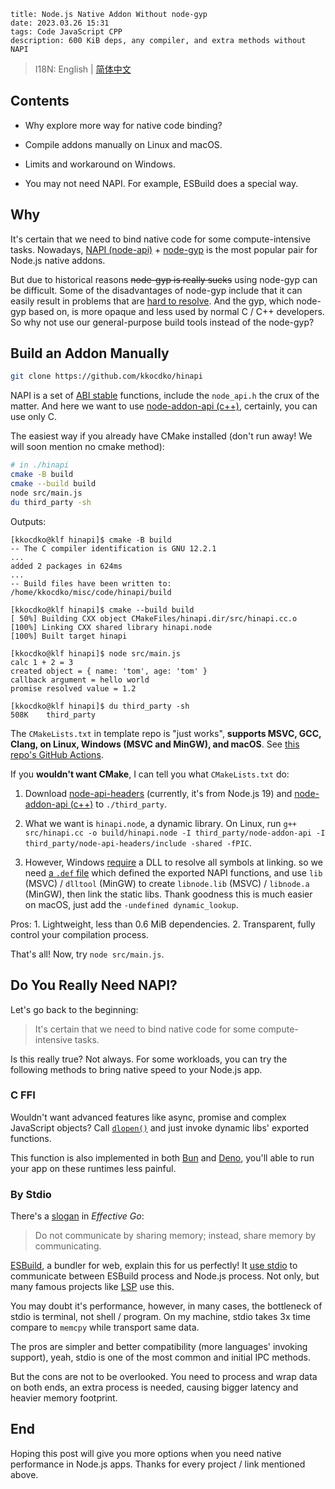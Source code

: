 ```
title: Node.js Native Addon Without node-gyp
date: 2023.03.26 15:31
tags: Code JavaScript CPP
description: 600 KiB deps, any compiler, and extra methods without NAPI
```

> I18N: English | [简体中文](/./post/202303261532)

## Contents

- Why explore more way for native code binding?

- Compile addons manually on Linux and macOS.

- Limits and workaround on Windows.

- You may not need NAPI. For example, ESBuild does a special way.

## Why

It's certain that we need to bind native code for some compute-intensive tasks. Nowadays, [NAPI (node-api)](https://nodejs.org/api/n-api.html) + [node-gyp](https://github.com/nodejs/node-gyp) is the most popular pair for Node.js native addons.

But due to historical reasons ~~node-gyp is really sucks~~ using node-gyp can be difficult. Some of the disadvantages of node-gyp include that it can easily result in problems that are [hard to resolve](https://blog.logrocket.com/solving-common-issues-node-gyp/). And the gyp, which node-gyp based on, is more opaque and less used by normal C / C++ developers. So why not use our general-purpose build tools instead of the node-gyp?

## Build an Addon Manually

```sh
git clone https://github.com/kkocdko/hinapi
```

NAPI is a set of [ABI stable](https://en.wikipedia.org/wiki/Application_binary_interface) functions, include the `node_api.h`
the crux of the matter. And here we want to use [node-addon-api (c++)](https://github.com/nodejs/node-addon-api), certainly, you can use only C.

The easiest way if you already have CMake installed (don't run away! We will soon mention no cmake method):

```sh
# in ./hinapi
cmake -B build
cmake --build build
node src/main.js
du third_party -sh
```

Outputs:

```
[kkocdko@klf hinapi]$ cmake -B build
-- The C compiler identification is GNU 12.2.1
...
added 2 packages in 624ms
...
-- Build files have been written to: /home/kkocdko/misc/code/hinapi/build

[kkocdko@klf hinapi]$ cmake --build build
[ 50%] Building CXX object CMakeFiles/hinapi.dir/src/hinapi.cc.o
[100%] Linking CXX shared library hinapi.node
[100%] Built target hinapi

[kkocdko@klf hinapi]$ node src/main.js
calc 1 + 2 = 3
created object = { name: 'tom', age: 'tom' }
callback argument = hello world
promise resolved value = 1.2

[kkocdko@klf hinapi]$ du third_party -sh
508K    third_party
```

The `CMakeLists.txt` in template repo is "just works", **supports MSVC, GCC, Clang, on Linux, Windows (MSVC and MinGW), and macOS**. See [this repo's GitHub Actions](https://github.com/kkocdko/hinapi/actions).

If you **wouldn't want CMake**, I can tell you what `CMakeLists.txt` do:

1. Download [node-api-headers](https://github.com/nodejs/node-api-headers) (currently, it's from Node.js 19) and [node-addon-api (c++)](https://github.com/nodejs/node-addon-api) to `./third_party`.

2. What we want is `hinapi.node`, a dynamic library. On Linux, run `g++ src/hinapi.cc -o build/hinapi.node -I third_party/node-addon-api -I third_party/node-api-headers/include -shared -fPIC`.

3. However, Windows [require](https://stackoverflow.com/a/74779719/11338291) a DLL to resolve all symbols at linking. so we need [a `.def` file](https://github.com/nodejs/node-api-headers/issues/15) which defined the exported NAPI functions, and use `lib` (MSVC) / `dlltool` (MinGW) to create `libnode.lib` (MSVC) / `libnode.a` (MinGW), then link the static libs. Thank goodness this is much easier on macOS, just add the `-undefined dynamic_lookup`.

Pros: 1. Lightweight, less than 0.6 MiB dependencies. 2. Transparent, fully control your compilation process.

That's all! Now, try `node src/main.js`.

## Do You Really Need NAPI?

Let's go back to the beginning:

> It's certain that we need to bind native code for some compute-intensive tasks.

Is this really true? Not always. For some workloads, you can try the following methods to bring native speed to your Node.js app.

### C FFI

Wouldn't want advanced features like async, promise and complex JavaScript objects? Call [`dlopen()`](https://nodejs.org/api/process.html#processdlopenmodule-filename-flags) and just invoke dynamic libs' exported functions.

This function is also implemented in both [Bun](https://bun.sh/docs/api/ffi) and [Deno](https://deno.land/manual@v1.32.1/runtime/ffi_api), you'll able to run your app on these runtimes less painful.

### By Stdio

There's a [slogan](https://go.dev/doc/effective_go#:~:text=Do%20not%20communicate%20by%20sharing%20memory) in _Effective Go_:

> Do not communicate by sharing memory; instead, share memory by communicating.

[ESBuild](https://github.com/evanw/esbuild), a bundler for web, explain this for us perfectly! It [use stdio](https://github.com/evanw/esbuild/blob/v0.17.14/lib/shared/stdio_protocol.ts) to communicate between ESBuild process and Node.js process. Not only, but many famous projects like [LSP](https://microsoft.github.io/language-server-protocol/) use this.

You may doubt it's performance, however, in many cases, the bottleneck of stdio is terminal, not shell / program. On my machine, stdio takes 3x time compare to `memcpy` while transport same data.

The pros are simpler and better compatibility (more languages' invoking support), yeah, stdio is one of the most common and initial IPC methods.

But the cons are not to be overlooked. You need to process and wrap data on both ends, an extra process is needed, causing bigger latency and heavier memory footprint.

## End

Hoping this post will give you more options when you need native performance in Node.js apps. Thanks for every project / link mentioned above.
